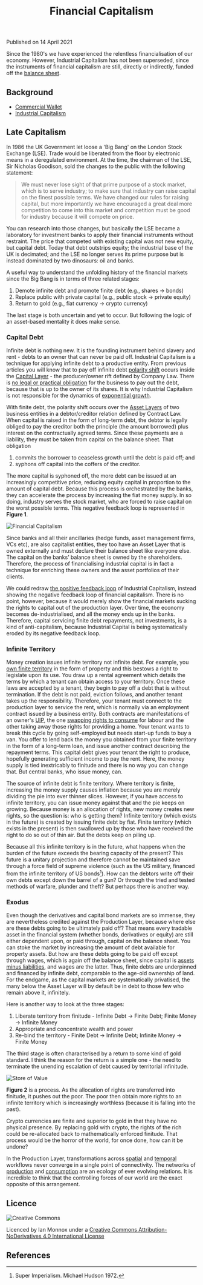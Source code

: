 ﻿---
layout: ../../layouts/Documentation.astro
title: Financial Capitalism
permalink: articles/tc_financial_capitalism1
---
Published on 14 April 2021

Since the 1980's we have experienced the relentless financialisation of our economy. However, Industrial Capitalism has not been superseded, since the instruments of financial capitalism are still, directly or indirectly, funded off the [balance sheet](tc_balance_sheet.md). 

## Background

- [Commercial Wallet](/tutorials/bitcoin)
- [Industrial Capitalism](tc_industrial_capitalism)

## Late Capitalism

In 1986 the UK Government let loose a 'Big Bang' on the London Stock Exchange (LSE). Trade would be liberated from the floor by electronic means in a deregulated environment. At the time, the chairman of the LSE, Sir Nicholas Goodison, sold the changes to the public with the following statement:

> We must never lose sight of that prime purpose of a stock market, which is to serve industry; to make sure that industry can raise capital on the finest possible terms. We have changed our rules for raising capital, but more importantly we have encouraged a great deal more competition to come into this market and competition must be good for industry because it will compete on price.

You can research into those changes, but basically the LSE became a laboratory for investment banks to apply their financial instruments without restraint. The price that competed with existing capital was not new equity, but capital debt. Today that debt outstrips equity; the industrial base of the UK is decimated; and the LSE no longer serves its prime purpose but is instead dominated by two dinosaurs: oil and banks. 

A useful way to understand the unfolding history of the financial markets since the Big Bang is in terms of three related stages:

1. Demote infinite debt and promote finite debt (e.g., shares -> bonds)
2. Replace public with private capital (e.g., public stock -> private equity)
3. Return to gold (e.g., fiat currency -> crypto currency)

The last stage is both uncertain and yet to occur. But following the logic of an asset-based mentality it does make sense.

### Capital Debt

Infinite debt is nothing new. It is the founding instrument behind slavery and rent - debts to an owner that can never be paid off. Industrial Capitalism is a technique for applying infinite debt to a productive entity. From previous articles you will know that to pay off infinite debt [polarity shift](tc_profit_and_loss#polarity-inversion) occurs inside the [Capital Layer](tc_assets#capital-layer) - the producer/owner rift defined by Company Law. There is [no legal or practical obligation](tc_profit_and_loss#capital-extraction) for the business to pay out the debt, because that is up to the owner of its shares. It is why Industrial Capitalism is not responsible for the dynamics of [exponential growth](tc_industrial_capitalism#growth).

With finite debt, the polarity shift occurs over the [Asset Layers](tc_assets#asset-layer) of two business entities in a debtor/creditor relation defined by Contract Law. When capital is raised in the form of long-term debt, the debtor is legally obliged to pay the creditor both the principle (the amount borrowed) plus interest on the contractually agreed terms. Since these payments are a liability, they must be taken from capital on the balance sheet. That obligation 

1. commits the borrower to ceaseless growth until the debt is paid off; and 
2. syphons off capital into the coffers of the creditor. 

The more capital is syphoned off, the more debt can be issued at an increasingly competitive price, reducing equity capital in proportion to the amount of capital debt. Because this process is orchestrated by the banks, they can accelerate the process by increasing the fiat money supply. In so doing, industry serves the stock market, who are forced to raise capital on the worst possible terms. This negative feedback loop is represented in **Figure 1**.

![Financial Capitalism](/images/financial_capital_figure_1.svg)

Since banks and all their ancillaries (hedge funds, asset management firms, VCs etc), are also capitalist entities, they too have an Asset Layer that is owned externally and must declare their balance sheet like everyone else. The capital on the banks’ balance sheet is owned by the shareholders. Therefore, the process of financialising industrial capital is in fact a technique for enriching these owners and the asset portfolios of their clients.

We could redraw [the positive feedback loop](tc_industrial_capitalism#producer-price) of Industrial Capitalism, instead showing the negative feedback loop of financial capitalism. There is no point, however, because it would merely show the financial markets sucking the rights to capital out of the production layer. Over time, the economy becomes de-industrialised, and all the money ends up in the banks. Therefore, capital servicing finite debt repayments, not investments, is a kind of anti-capitalism, because Industrial Capital is being systematically eroded by its negative feedback loop.

### Infinite Territory

Money creation issues infinite territory not infinite debt. For example, you [own finite territory](tc_assets#unitary-interface-projection) in the form of property and this bestows a right to legislate upon its use. You draw up a rental agreement which details the terms by which a tenant can obtain access to your territory. Once these laws are accepted by a tenant, they begin to pay off a debt that is without termination. If the debt is not paid, eviction follows, and another tenant takes up the responsibility. Therefore, your tenant must connect to the production layer to service the rent, which is normally via an employment contract issued by a business entity. Both contracts are manifestations of an owner's [UIP](tc_assets#unitary-interface-projection), the one [swapping rights to consume](tc_assets#money) for labour and the other taking away those rights for providing a home. Your tenant wants to break this cycle by going self-employed but needs start-up funds to buy a van. You offer to lend back the money you obtained from your finite territory in the form of a long-term loan, and issue another contract describing the repayment terms. This capital debt gives your tenant the right to produce, hopefully generating sufficient income to pay the rent. Here, the money supply is tied inextricably to finitude and there is no way you can change that. But central banks, who issue money, can. 

The source of infinite debt is finite territory. Where territory is finite, increasing the money supply causes inflation because you are merely dividing the pie into ever thinner slices. However, if you have access to infinite territory, you can issue money against that and the pie keeps on growing. Because money is an allocation of rights, new money creates new rights, so the question is: who is getting them? Infinite territory (which exists in the future) is created by issuing finite debt by fiat. Finite territory (which exists in the present) is then swallowed up by those who have received the right to do so out of thin air. But the debts keep on piling up.

Because all this infinite territory is in the future, what happens when the burden of the future exceeds the bearing capacity of the present? This future is a unitary projection and therefore cannot be maintained save through a force field of supreme violence (such as the US military, financed from the infinite territory of US bonds[^1]). How can the debtors write off their own debts except down the barrel of a gun? Or through the tried and tested methods of warfare, plunder and theft? But perhaps there is another way.

### Exodus

Even though the derivatives and capital bond markets are so immense, they are nevertheless credited against the Production Layer, because where else are these debts going to be ultimately paid off? That means every tradable asset in the financial system (whether bonds, derivatives or equity) are still either dependent upon, or paid through, capital on the balance sheet. You can stoke the market by increasing the amount of debt available for property assets. But how are these debts going to be paid off except through wages, which is again off the balance sheet, since capital is [assets minus liabilities](tc_balance_sheet#capital), and wages are the latter. Thus, finite debts are underpinned and financed by infinite debt, comparable to the age-old ownership of land. For the endgame, as the capital markets are systematically privatised, the many below the Asset Layer will by default be in debt to those few who remain above it, infinitely.

Here is another way to look at the three stages:

1. Liberate territory from finitude - Infinite Debt -> Finite Debt; Finite Money -> Infinite Money 
2. Appropriate and concentrate wealth and power
3. Re-bind the territory - Finite Debt -> Infinite Debt; Infinite Money -> Finite Money

The third stage is often characterised by a return to some kind of gold standard. I think the reason for the return is a simple one - the need to terminate the unending escalation of debt caused by territorial infinitude. 

![Store of Value](/images/financial_capital_figure_2.svg)

**Figure 2** is a process. As the allocation of rights are transferred into finitude, it pushes out the poor. The poor then obtain more rights to an infinite territory which is increasingly worthless (because it is falling into the past).

Crypto currencies are finite and superior to gold in that they have no physical presence. By replacing gold with crypto, the rights of the rich could be re-allocated back to mathematically enforced finitude. That process would be the horror of the world, for once done, how can it be undone? 

In the Production Layer, transformations across [spatial](tc_production#object-structure) and [temporal](tc_production#production-process) workflows never converge in a single point of connectivity. The networks of [production](tc_production#production-networks) and [consumption](tc_production#consumption-networks) are an ecology of ever evolving relations. It is incredible to think that the controlling forces of our world are the exact opposite of this arrangement. 

## Licence

![Creative Commons](https://i.creativecommons.org/l/by-nd/4.0/88x31.png) 

Licenced by Ian Monnox under a [Creative Commons Attribution-NoDerivatives 4.0 International License](http://creativecommons.org/licenses/by-nd/4.0/)

## References

[^1]: Super Imperialism. Michael Hudson 1972.

